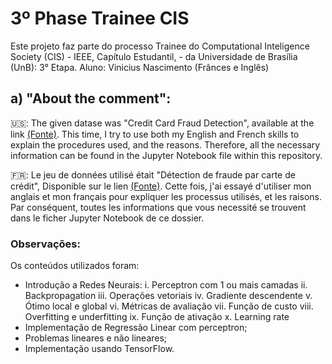 # 3º Phase Trainee CIS
Este projeto faz parte do processo Trainee do Computational Inteligence Society (CIS) - IEEE, Capítulo Estudantil, - da Universidade de Brasília (UnB): 3° Etapa. Aluno: Vinicius Nascimento (Frânces e Inglês)

## a) "About the comment":
🇺🇸: The given datase was "Credit Card Fraud Detection", available at the link [(Fonte)](https://drive.google.com/file/d/15Ejc7ttoyHERT8pj_s7GSTdpQCJ-MHao/view). This time, I try to use both my English and French skills to explain the procedures used, and the reasons. Therefore, all the necessary information can be found in the Jupyter Notebook file within this repository.

🇫🇷: Le jeu de données utilisé était "Détection de fraude par carte de crédit", Disponible sur le lien [(Fonte)](https://drive.google.com/file/d/15Ejc7ttoyHERT8pj_s7GSTdpQCJ-MHao/view). Cette fois, j'ai essayé d'utiliser mon anglais et mon français pour expliquer les processus utilisés, et les raisons. Par conséquent, toutes les informations que vous necessité se trouvent dans le ficher Jupyter Notebook de ce dossier.

### Observações:
Os conteúdos utilizados foram:
- Introdução a Redes Neurais:
i. Perceptron com 1 ou mais camadas
ii. Backpropagation
iii. Operações vetoriais
iv. Gradiente descendente
v. Ótimo local e global
vi. Métricas de avaliação
vii. Função de custo
viii. Overfitting e underfitting
ix. Função de ativação
x. Learning rate
 - Implementação de Regressão Linear com perceptron;
 - Problemas lineares e não lineares;
 - Implementação usando TensorFlow.
